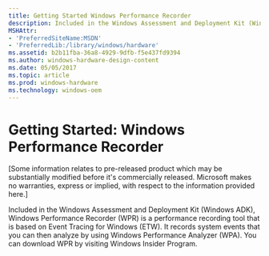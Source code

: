 ```yaml
---
title: Getting Started Windows Performance Recorder
description: Included in the Windows Assessment and Deployment Kit (Windows ADK), Windows Performance Recorder (WPR) is a performance recording tool that is based on Event Tracing for Windows (ETW).
MSHAttr:
- 'PreferredSiteName:MSDN'
- 'PreferredLib:/library/windows/hardware'
ms.assetid: b2b11fba-36a8-4929-9dfb-f5e437fd9394
ms.author: windows-hardware-design-content
ms.date: 05/05/2017
ms.topic: article
ms.prod: windows-hardware
ms.technology: windows-oem
---
```


# Getting Started: Windows Performance Recorder


\[Some information relates to pre-released product which may be substantially modified before it's commercially released. Microsoft makes no warranties, express or implied, with respect to the information provided here.\]

Included in the Windows Assessment and Deployment Kit (Windows ADK), Windows Performance Recorder (WPR) is a performance recording tool that is based on Event Tracing for Windows (ETW). It records system events that you can then analyze by using Windows Performance Analyzer (WPA). You can download WPR by visiting Windows Insider Program.

 

 






